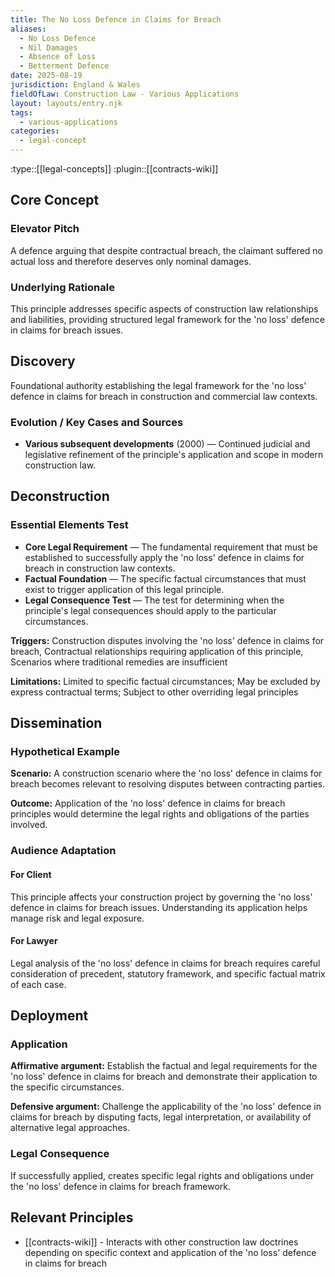 ```yaml
---
title: The No Loss Defence in Claims for Breach
aliases:
  - No Loss Defence
  - Nil Damages
  - Absence of Loss
  - Betterment Defence
date: 2025-08-19
jurisdiction: England & Wales
fieldOfLaw: Construction Law - Various Applications
layout: layouts/entry.njk
tags:
  - various-applications
categories:
  - legal-concept
---
```


:type::[[legal-concepts]]
:plugin::[[contracts-wiki]]

## Core Concept

### Elevator Pitch

A defence arguing that despite contractual breach, the claimant suffered no actual loss and therefore deserves only nominal damages.

### Underlying Rationale

This principle addresses specific aspects of construction law relationships and liabilities, providing structured legal framework for the 'no loss' defence in claims for breach issues.

## Discovery

Foundational authority establishing the legal framework for the 'no loss' defence in claims for breach in construction and commercial law contexts.

### Evolution / Key Cases and Sources

- **Various subsequent developments** (2000) — Continued judicial and legislative refinement of the principle's application and scope in modern construction law.

## Deconstruction

### Essential Elements Test

- **Core Legal Requirement** — The fundamental requirement that must be established to successfully apply the 'no loss' defence in claims for breach in construction law contexts.
- **Factual Foundation** — The specific factual circumstances that must exist to trigger application of this legal principle.
- **Legal Consequence Test** — The test for determining when the principle's legal consequences should apply to the particular circumstances.

**Triggers:** Construction disputes involving the 'no loss' defence in claims for breach, Contractual relationships requiring application of this principle, Scenarios where traditional remedies are insufficient

**Limitations:** Limited to specific factual circumstances; May be excluded by express contractual terms; Subject to other overriding legal principles

## Dissemination

### Hypothetical Example

**Scenario:** A construction scenario where the 'no loss' defence in claims for breach becomes relevant to resolving disputes between contracting parties.

**Outcome:** Application of the 'no loss' defence in claims for breach principles would determine the legal rights and obligations of the parties involved.

### Audience Adaptation

#### For Client

This principle affects your construction project by governing the 'no loss' defence in claims for breach issues. Understanding its application helps manage risk and legal exposure.

#### For Lawyer

Legal analysis of the 'no loss' defence in claims for breach requires careful consideration of precedent, statutory framework, and specific factual matrix of each case.

## Deployment

### Application

**Affirmative argument:** Establish the factual and legal requirements for the 'no loss' defence in claims for breach and demonstrate their application to the specific circumstances.

**Defensive argument:** Challenge the applicability of the 'no loss' defence in claims for breach by disputing facts, legal interpretation, or availability of alternative legal approaches.

### Legal Consequence

If successfully applied, creates specific legal rights and obligations under the 'no loss' defence in claims for breach framework.

## Relevant Principles

- [[contracts-wiki]] - Interacts with other construction law doctrines depending on specific context and application of the 'no loss' defence in claims for breach

